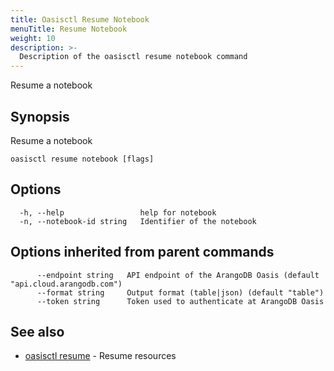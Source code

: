 ```yaml
---
title: Oasisctl Resume Notebook
menuTitle: Resume Notebook
weight: 10
description: >-
  Description of the oasisctl resume notebook command
---
```

Resume a notebook

## Synopsis

Resume a notebook

```
oasisctl resume notebook [flags]
```

## Options

```
  -h, --help                 help for notebook
  -n, --notebook-id string   Identifier of the notebook
```

## Options inherited from parent commands

```
      --endpoint string   API endpoint of the ArangoDB Oasis (default "api.cloud.arangodb.com")
      --format string     Output format (table|json) (default "table")
      --token string      Token used to authenticate at ArangoDB Oasis
```

## See also

* [oasisctl resume](_index.md)	 - Resume resources

